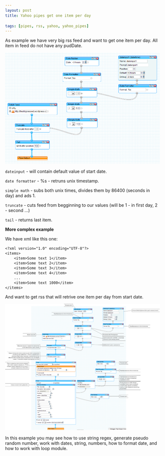 ```yaml
---
layout: post
title: Yahoo pipes get one item per day

tags: [pipes, rss, yahoo, yahoo_pipes]
---
```


As example we have very big rss feed and want to get one item per day. All item in feed do not have any pudDate.

![screenshot](/images/wp/117.png)

`dateinput` - will contain default value of start date.

`date formatter` - %s - retruns unix timestamp.

`simple math` - subs both unix times, divides them by 86400 (seconds in day) and ads 1.

`truncate` - cuts feed from begginning to our values (will be 1 - in first day, 2 - second ...)

`tail` - returns last item.

**More complex example**

We have xml like this one:

    <?xml version="1.0" encoding="UTF-8"?>
    <items>
        <item>Some text 1</item>
        <item>Some text 2</item>
        <item>Some text 3</item>
        <item>Some text 4</item>
        ...
        <item>Some text 1000</item>
    </items>

And want to get rss that will retrive one item per day from start date.

![screenshot](/images/wp/28.png)

In this example you may see how to use string regex, generate pseudo random number, work with dates, string, numbers, how to format date, and how to work with loop module.
